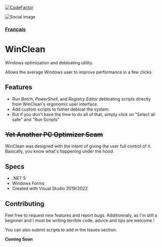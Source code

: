 [![CodeFactor](https://www.codefactor.io/repository/github/raphaelbardini/winclean/badge)](https://www.codefactor.io/repository/github/raphaelbardini/winclean)

![Social image](https://repository-images.githubusercontent.com/409236079/4a4e854b-4552-4269-93e4-312f0e133bfd)

### [Français](README.fr.md)

# WinClean
Windows optimization and debloating utility. 

Allows the average Windows user to improve performance in a few clicks.

## Features

- Run *Batch*, *PowerShell*, and *Registry Editor* debloating scripts directly from WinClean's ergonomic user interface.
- Add custom scripts to futher debloat the system.
- But if you don't have the time to do all of that, simply click on "Select all safe" and "Run Scripts"

## ~~Yet Another PC Optimizer Scam~~

WinClean was designed with the intent of giving the user full control of it.
Basically, you know what's happening under the hood.

## Specs

- .NET 5
- Windows Forms
- Created with Visual Studio 2019/2022

## Contributing
Feel free to request new features and report bugs.
Additionnaly, as I'm still a beginner and I must be writing terrible code, advice and tips are welcome !

You can also submit scripts to add in the Issues section.

**Coming Soon**
